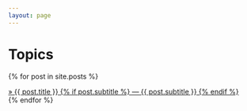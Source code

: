 ```yaml
---
layout: page
---
```


# Topics
{% for post in site.posts %}
<div class="post-preview">
    <a href="{{ post.url | prepend: site.baseurl }}">
        &raquo; {{ post.title }}
        {% if post.subtitle %}
        &mdash;
        {{ post.subtitle }}
        {% endif %}
    </a>
</div>
{% endfor %}


[1]: https://help.github.com/articles/creating-project-pages-manually
